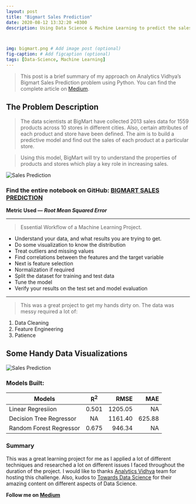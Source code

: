 ```yaml
---
layout: post
title: "Bigmart Sales Prediction"
date: 2020-08-12 13:32:20 +0300
description: Using Data Science & Machine Learning to predict the sales at Bigmart. # Add post description (optional)



img: bigmart.png # Add image post (optional)
fig-caption: # Add figcaption (optional)
tags: [Data-Science, Machine Learning]
---
```

> This post is a brief summary of my approach on Analytics Vidhya’s Bigmart Sales Prediction problem using Python. You can find the complete article on [Medium](https://medium.com/p/bigmart-dataset-sales-prediction-c1f1cdca9af1?source=email-44ce830f39d8--writer.postDistributed&sk=4d7ce1822c12b7ca5a82acda8b5aecbe). 

## The Problem Description
> The data scientists at BigMart have collected 2013 sales data for 1559 products across 10 stores in different cities. Also, certain attributes of each product and store have been defined. The aim is to build a predictive model and find out the sales of each product at a particular store.

> Using this model, BigMart will try to understand the properties of products and stores which play a key role in increasing sales.

![Sales Prediction]({{site.baseurl}}/assets/img/sales.png)

### Find the entire notebook on GitHub: [BIGMART SALES PREDICTION](https://github.com/vishal2develop/Machine-Learning/tree/master/Bigmart-Sales-Prediction) 

**Metric Used —** ***Root Mean Squared Error***

---

> Essential Workflow of a Machine Learning Project.

+ Understand your data, and what results you are trying to get.
+ Do some visualization to know the distribution
+ Treat outliers and missing values
+ Find correlations between the features and the target variable
+ Next is feature selection
+ Normalization if required
+ Split the dataset for training and test data
+ Tune the model
+ Verify your results on the test set and model evaluation

---



>This was a great project to get my hands dirty on. The data was messy required a lot of:
1. Data Cleaning
2. Feature Engineering
3. Patience

**Some Handy Data Visualizations**
---

![Sales Prediction]({{site.baseurl}}/assets/img/collage.png)



### Models Built:

| Models                    | R<sup>2</sup>          | RMSE           | MAE              |
| ------------------------- |:----------------------:| --------------:| ----------------:|
| Linear Regresiion         | 0.501                  | 1205.05        |     NA           |
| Decision Tree Regressor   | NA                     | 1161.40        |     625.88       |
| Random Forest Regressor   | 0.675                  | 946.34         |     NA           |  


### Summary


This was a great learning project for me as I applied a lot of different techniques and researched a lot on different issues I faced throughout the duration of the project. I would like to thanks  [Analytics Vidhya](https://www.analyticsvidhya.com/) team for hosting this challenge. Also, kudos to [Towards Data Science](https://towardsdatascience.com/?gi=7dfaef49f9a) for their amazing content on different aspects of Data Science.

**Follow me on [Medium](https://medium.com/p/bigmart-dataset-sales-prediction-c1f1cdca9af1?source=email-44ce830f39d8--writer.postDistributed&sk=4d7ce1822c12b7ca5a82acda8b5aecbe)** 
